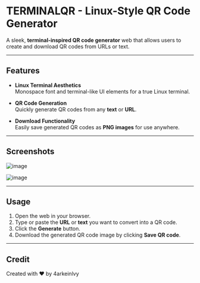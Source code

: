 # **TERMINALQR - Linux-Style QR Code Generator**

A sleek, **terminal-inspired QR code generator** web that allows users to create and download QR codes from URLs or text.

---

## **Features**

- **Linux Terminal Aesthetics**  
  Monospace font and terminal-like UI elements for a true Linux terminal.

- **QR Code Generation**  
  Quickly generate QR codes from any **text** or **URL**.

- **Download Functionality**  
  Easily save generated QR codes as **PNG images** for use anywhere.

---

## **Screenshots**

![image](https://github.com/user-attachments/assets/5d895bfa-ac2b-4e7c-93bc-a05405a71a33)

![image](https://github.com/user-attachments/assets/8be72d6a-324a-4a4f-94ec-c78af4bcf987)


---

## **Usage**

1. Open the web in your browser.
2. Type or paste the **URL** or **text** you want to convert into a QR code.
3. Click the **Generate** button.
4. Download the generated QR code image by clicking **Save QR code**.

---
## **Credit**

Created with ♥ by 4arkeinlvy
